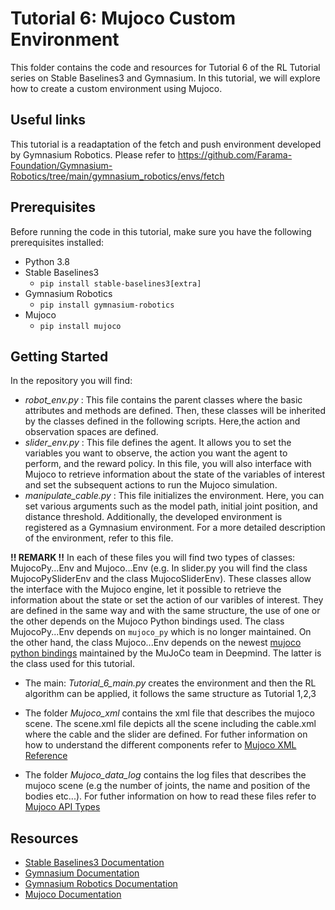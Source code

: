 # Tutorial 6: Mujoco Custom Environment

This folder contains the code and resources for Tutorial 6 of the RL Tutorial series on Stable Baselines3 and Gymnasium. In this tutorial, we will explore how to create a custom environment using Mujoco.

## Useful links
This tutorial is a readaptation of the fetch and push environment developed by Gymnasium Robotics. Please refer to https://github.com/Farama-Foundation/Gymnasium-Robotics/tree/main/gymnasium_robotics/envs/fetch

## Prerequisites

Before running the code in this tutorial, make sure you have the following prerequisites installed:

- Python 3.8
- Stable Baselines3
    - `pip install stable-baselines3[extra]`
- Gymnasium Robotics
    - `pip install gymnasium-robotics`
- Mujoco
    - `pip install mujoco`

## Getting Started

In the repository you will find:

- *robot_env.py* : This file contains the parent classes where the basic attributes and methods are defined. Then, these classes will be inherited by the classes defined in the following scripts. Here,the action and observation spaces are defined.
- *slider_env.py* : This file defines the agent. It allows you to set the variables you want to observe, the action you want the agent to perform, and the reward policy. In this file, you will also interface with Mujoco to retrieve information about the state of the variables of interest and set the subsequent actions to run the Mujoco simulation.
- *manipulate_cable.py* : This file initializes the environment. Here, you can set various arguments such as the model path, initial joint position, and distance threshold. Additionally, the developed environment is registered as a Gymnasium environment. For a more detailed description of the environment, refer to this file.

**!! REMARK !!** In each of these files you will find two types of classes: MujocoPy...Env and Mujoco...Env (e.g. In slider.py you will find the class MujocoPySliderEnv and the class MujocoSliderEnv). These classes allow the interface with the Mujoco engine, let it possible to retrieve the information about the state or set the action of our varibles of interest. They are defined in the same way and with the same structure, the use of one or the other depends on the Mujoco Python bindings used. The class MujocoPy...Env depends on `mujoco_py` which is no longer maintained. On the other hand, the class Mujoco...Env depends on the newest [mujoco python bindings](https://mujoco.readthedocs.io/en/latest/python.html) maintained by the MuJoCo team in Deepmind. The latter is the class used for this tutorial.


- The main: *Tutorial_6_main.py* creates the environment and then the RL algorithm can be applied, it follows the same structure as Tutorial 1,2,3

- The folder *Mujoco_xml* contains the xml file that describes the mujoco scene. The scene.xml file depicts all the scene including the cable.xml where the cable and the slider are defined. For futher information on how to understand the different components refer to [Mujoco XML Reference](https://mujoco.readthedocs.io/en/stable/XMLreference.html)

- The folder *Mujoco_data_log* contains the log files that describes the mujoco scene (e.g the number of joints, the name and position of the bodies etc...). For futher information on how to read these files refer to [Mujoco API Types](https://mujoco.readthedocs.io/en/stable/APIreference/APItypes.html#mjmodel) 


## Resources

- [Stable Baselines3 Documentation](https://stable-baselines3.readthedocs.io/)
- [Gymnasium Documentation](https://github.com/Farama-Foundation/Gymnasium)
- [Gymnasium Robotics Documentation](https://github.com/Farama-Foundation/Gymnasium-Robotics)
- [Mujoco Documentation](https://mujoco.org/)


